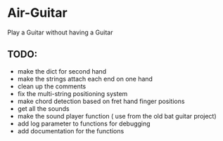 # Air-Guitar
Play a Guitar without having a Guitar


## TODO:
 - make the dict for second hand
 - make the strings attach each end on one hand
 - clean up the comments
 - fix the multi-string positioning system
 - make chord detection based on fret hand finger positions
 - get all the sounds
 - make the sound player function ( use from the old bat guitar project)
 - add log parameter to functions for debugging
 - add documentation for the functions
